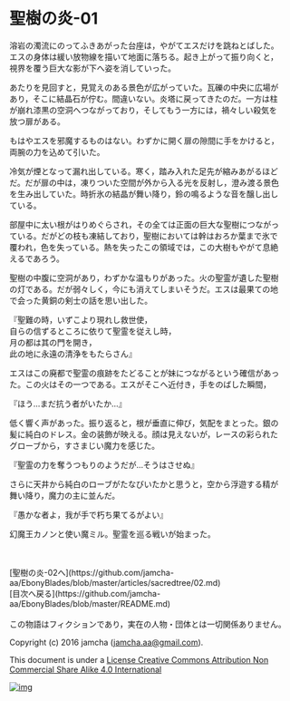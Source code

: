 # 聖樹の炎-01

溶岩の濁流にのってふきあがった台座は，やがてエスだけを跳ねとばした。  
エスの身体は緩い放物線を描いて地面に落ちる。起き上がって振り向くと，  
視界を覆う巨大な影が下へ姿を消していった。  

あたりを見回すと，見覚えのある景色が広がっていた。瓦礫の中央に広場が  
あり，そこに結晶石が佇む。間違いない。炎塔に戻ってきたのだ。一方は柱  
が崩れ漆黒の空洞へつながっており，そしてもう一方には，禍々しい殺気を  
放つ扉がある。  

もはやエスを邪魔するものはない。わずかに開く扉の隙間に手をかけると，  
両腕の力を込めて引いた。  

冷気が煙となって漏れ出している。寒く，踏み入れた足先が縮みあがるほど  
だ。だが扉の中は，凍りついた空間が外から入る光を反射し，澄み渡る景色  
を生み出していた。時折氷の結晶が舞い降り，鈴の鳴るような音を醸し出し  
ている。  

部屋中に太い根がはりめぐらされ，その全ては正面の巨大な聖樹につながっ  
ている。だがどの枝も凍結しており，聖樹においては幹はおろか葉まで氷で  
覆われ，色を失っている。熱を失ったこの領域では，この大樹もやがて息絶  
えるであろう。  

聖樹の中腹に空洞があり，わずかな温もりがあった。火の聖霊が遺した聖樹  
の灯である。だが弱々しく，今にも消えてしまいそうだ。エスは最果ての地  
で会った黄銅の剣士の話を思い出した。  

『聖難の時，いずこより現れし救世使，  
自らの信ずるところに依りて聖霊を従えし時，  
月の都は其の門を開き，  
此の地に永遠の清浄をもたらさん』  

エスはこの廃都で聖霊の痕跡をたどることが妹につながるという確信があっ  
た。この火はその一つである。エスがそこへ近付き，手をのばした瞬間，  

『ほう…まだ抗う者がいたか…』  

低く響く声があった。振り返ると，根が垂直に伸び，気配をまとった。銀の  
髪に純白のドレス。金の装飾が映える。顔は見えないが，レースの彩られた  
グローブから，すさまじい魔力を感じた。  

『聖霊の力を奪うつもりのようだが…そうはさせぬ』  

さらに天井から純白のローブがたなびいたかと思うと，空から浮遊する精が  
舞い降り，魔力の主に並んだ。  

『愚かな者よ，我が手で朽ち果てるがよい』  

幻魔王カノンと使い魔ミル。聖霊を巡る戦いが始まった。  

<br>  
<br>  
[聖樹の炎-02へ](https://github.com/jamcha-aa/EbonyBlades/blob/master/articles/sacredtree/02.md)  

<br>  
[目次へ戻る](https://github.com/jamcha-aa/EbonyBlades/blob/master/README.md)  
<br>  
<br>  
この物語はフィクションであり，実在の人物・団体とは一切関係ありません。  

Copyright (c) 2016 jamcha (jamcha.aa@gmail.com).  

This document is under a [License Creative Commons Attribution Non Commercial Share Alike 4.0 International](http://creativecommons.org/licenses/by-nc-sa/4.0/deed)  

[![img](http://i.creativecommons.org/l/by-nc-sa/3.0/80x15.png)](http://creativecommons.org/licenses/by-nc-sa/4.0/deed)